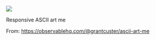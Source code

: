 ![](https://db-feed.s3.amazonaws.com/legacy/Screen_Shot_2019_07_11_at_7_11_31_PM-1562886733986.png)

Responsive ASCII art me

From: https://observablehq.com/@grantcuster/ascii-art-me